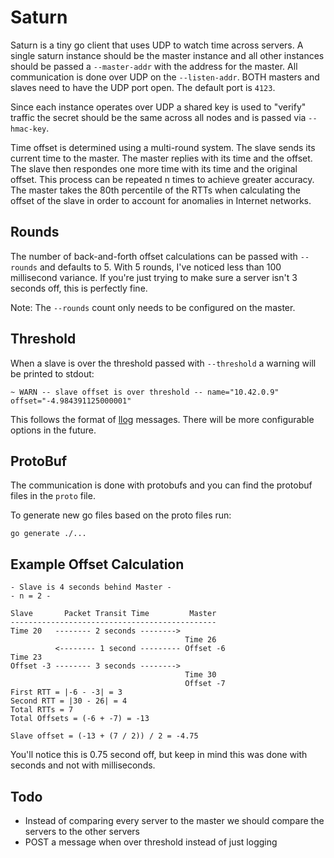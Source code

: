 # Saturn

Saturn is a tiny go client that uses UDP to watch time across servers. A single
saturn instance should be the master instance and all other instances should
be passed a `--master-addr` with the address for the master. All communication
is done over UDP on the `--listen-addr`. BOTH masters and slaves need to have
the UDP port open. The default port is `4123`.

Since each instance operates over UDP a shared key is used to "verify" traffic
the secret should be the same across all nodes and is passed via `--hmac-key`.

Time offset is determined using a multi-round system. The slave sends its
current time to the master. The master replies with its time and the offset.
The slave then respondes one more time with its time and the original offset.
This process can be repeated n times to achieve greater accuracy. The master
takes the 80th percentile of the RTTs when calculating the offset of the slave
in order to account for anomalies in Internet networks.

## Rounds

The number of back-and-forth offset calculations can be passed with `--rounds`
and defaults to 5. With 5 rounds, I've noticed less than 100 millisecond
variance. If you're just trying to make sure a server isn't 3 seconds off, this
is perfectly fine.

Note: The `--rounds` count only needs to be configured on the master.

## Threshold

When a slave is over the threshold passed with `--threshold` a warning will
be printed to stdout:

    ~ WARN -- slave offset is over threshold -- name="10.42.0.9" offset="-4.984391125000001"

This follows the format of [llog](https://github.com/LevenLabs/go-llog)
messages. There will be more configurable options in the future.

## ProtoBuf

The communication is done with protobufs and you can find the protobuf files
in the `proto` file.

To generate new go files based on the proto files run:
```
go generate ./...
```

## Example Offset Calculation

```
- Slave is 4 seconds behind Master -
- n = 2 -

Slave       Packet Transit Time         Master
----------------------------------------------
Time 20   -------- 2 seconds -------->
                                       Time 26
          <-------- 1 second --------- Offset -6
Time 23
Offset -3 -------- 3 seconds -------->
                                       Time 30
                                       Offset -7
First RTT = |-6 - -3| = 3
Second RTT = |30 - 26| = 4
Total RTTs = 7
Total Offsets = (-6 + -7) = -13

Slave offset = (-13 + (7 / 2)) / 2 = -4.75

```

You'll notice this is 0.75 second off, but keep in mind this was done with
seconds and not with milliseconds.

## Todo

* Instead of comparing every server to the master we should compare the servers
to the other servers
* POST a message when over threshold instead of just logging
